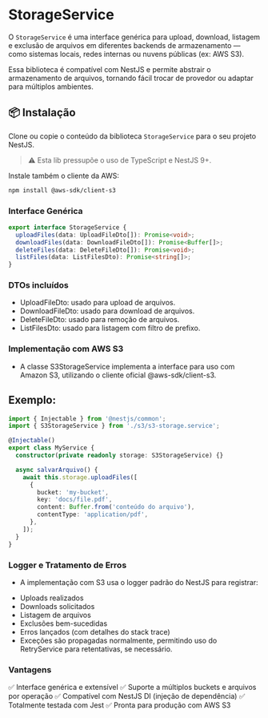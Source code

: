 # StorageService

O `StorageService` é uma interface genérica para upload, download, listagem e exclusão de arquivos em diferentes backends de armazenamento — como sistemas locais, redes internas ou nuvens públicas (ex: AWS S3).

Essa biblioteca é compatível com NestJS e permite abstrair o armazenamento de arquivos, tornando fácil trocar de provedor ou adaptar para múltiplos ambientes.

## 📦 Instalação

Clone ou copie o conteúdo da biblioteca `StorageService` para o seu projeto NestJS.

> ⚠️ Esta lib pressupõe o uso de TypeScript e NestJS 9+.

Instale também o cliente da AWS:

```bash
npm install @aws-sdk/client-s3
```

### Interface Genérica

```typescript
export interface StorageService {
  uploadFiles(data: UploadFileDto[]): Promise<void>;
  downloadFiles(data: DownloadFileDto[]): Promise<Buffer[]>;
  deleteFiles(data: DeleteFileDto[]): Promise<void>;
  listFiles(data: ListFilesDto): Promise<string[]>;
}
```

### DTOs incluídos

* UploadFileDto: usado para upload de arquivos.
* DownloadFileDto: usado para download de arquivos.
* DeleteFileDto: usado para remoção de arquivos.
* ListFilesDto: usado para listagem com filtro de prefixo.

### Implementação com AWS S3

- A classe S3StorageService implementa a interface para uso com Amazon S3, utilizando o cliente oficial @aws-sdk/client-s3.

## Exemplo:

```typescript
import { Injectable } from '@nestjs/common';
import { S3StorageService } from './s3/s3-storage.service';

@Injectable()
export class MyService {
  constructor(private readonly storage: S3StorageService) {}

  async salvarArquivo() {
    await this.storage.uploadFiles([
      {
        bucket: 'my-bucket',
        key: 'docs/file.pdf',
        content: Buffer.from('conteúdo do arquivo'),
        contentType: 'application/pdf',
      },
    ]);
  }
}
```

### Logger e Tratamento de Erros

- A implementação com S3 usa o logger padrão do NestJS para registrar:

* Uploads realizados
* Downloads solicitados
* Listagem de arquivos
* Exclusões bem-sucedidas
* Erros lançados (com detalhes do stack trace)
* Exceções são propagadas normalmente, permitindo uso do RetryService para retentativas, se necessário.

### Vantagens

✅ Interface genérica e extensível
✅ Suporte a múltiplos buckets e arquivos por operação
✅ Compatível com NestJS DI (injeção de dependência)
✅ Totalmente testada com Jest
✅ Pronta para produção com AWS S3